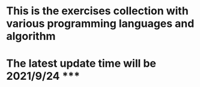 # This is the exercises collection with various programming languages and algorithm
# The latest update time will be 2021/9/24 ***
